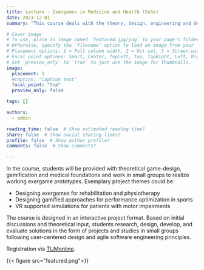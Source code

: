 ```yaml
---
title: Lecture - Exergames in Medicine and Health (SoSe)
date: 2023-12-01
summary: "This course deals with the theory, design, engineering and development of exergames."

# Cover image
# To use, place an image named `featured.jpg/png` in your page's folder.
# Otherwise, specify the `filename` option to load an image from your `assets/media/` folder.
# Placement options: 1 = Full column width, 2 = Out-set, 3 = Screen-width
# Focal point options: Smart, Center, TopLeft, Top, TopRight, Left, Right, BottomLeft, Bottom, BottomRight
# Set `preview_only` to `true` to just use the image for thumbnails.
image:
  placement: 1
  #caption: "Caption text"
  focal_point: "top"
  preview_only: false

tags: []

authors:
  - admin

reading_time: false  # Show estimated reading time?
share: false  # Show social sharing links?
profile: false  # Show author profile?
comments: false  # Show comments?

---
```



In the course, students will be provided with theoretical game-design, gamification and medical foundations and work in small groups to realize working exergame prototypes. 
Exemplary project themes could be:

- Designing exergames for rehabilitation and physiotherapy
- Designing gamified approaches for performance optimization in sports
- VR supported simulations for patients with motor impairments

The course is designed in an interactive project format. Based on initial discussions and theoretical input, students research, design, develop, and evaluate solutions in the form of projects and studies in small groups following user-centered design and agile software engineering principles.

Registration via [TUMonline](https://campus.tum.de/tumonline/ee/ui/ca2/app/desktop/#/slc.tm.cp/student/courses/950803430?$scrollTo=toc_overview).


{{< figure src="featured.png">}}
